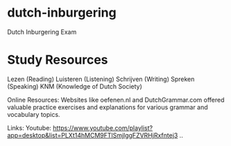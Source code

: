 # dutch-inburgering
Dutch Inburgering Exam
# Study Resources
Lezen (Reading)
Luisteren (Listening)
Schrijven (Writing)
Spreken (Speaking)
KNM (Knowledge of Dutch Society)


Online Resources:
Websites like oefenen.nl and DutchGrammar.com offered valuable practice exercises and explanations for various grammar and vocabulary topics. 

Links:
Youtube: https://www.youtube.com/playlist?app=desktop&list=PLXt14hMCM9FTlSmjlggFZVRHjRxfntej3
.. 
